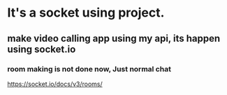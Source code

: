 # It's a socket using project.
## make video calling app using my api, its happen using socket.io


### room making is not done now, Just normal chat
https://socket.io/docs/v3/rooms/